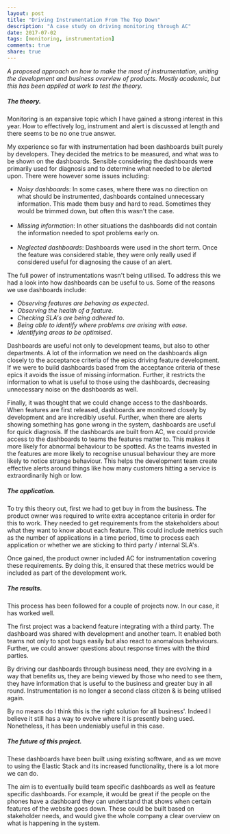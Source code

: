 ```yaml
---
layout: post
title: "Driving Instrumentation From The Top Down"
description: "A case study on driving monitoring through AC"
date: 2017-07-02
tags: [monitoring, instrumentation]
comments: true
share: true
---
```

 
_A proposed approach on how to make the most of instrumentation, uniting the development and business overview of products. Mostly academic, but this has been applied at work to test the theory._
 
##### The theory.
 
Monitoring is an expansive topic which I have gained a strong interest in this year. How to effectively log, instrument and alert is discussed at length and there seems to be no one true answer.
 
My experience so far with instrumentation had been dashboards built purely by developers. They decided the metrics to be measured, and what was to be shown on the dashboards. Sensible considering the dashboards were primarily used for diagnosis and to determine what needed to be alerted upon. There were however some issues including:
 
+ _Noisy dashboards_: In some cases, where there was no direction on what should be instrumented, dashboards contained unnecessary information. This made them busy and hard to read. Sometimes they would be trimmed down, but often this wasn't the case.
<br/><br/>
+ _Missing information_: In other situations the dashboards did not contain the information needed to spot problems early on.
<br/><br/>
+ _Neglected dashboards_: Dashboards were used in the short term. Once the feature was considered stable, they were only really used if considered useful for diagnosing the cause of an alert.
 
The full power of instrumentations wasn't being utilised. To address this we had a look into how dashboards can be useful to us. Some of the reasons we use dashboards include:
 
+ _Observing features are behaving as expected_.
+ _Observing the health of a feature_.
+ _Checking SLA's are being adhered to_.
+ _Being able to identify where problems are arising with ease_.
+ _Identifying areas to be optimised_.
 
Dashboards are useful not only to development teams, but also to other departments. A lot of the information we need on the dashboards align closely to the acceptance criteria of the epics driving feature development. If we were to build dashboards based from the acceptance criteria of these epics it avoids the issue of missing information. Further, it restricts the information to what is useful to those using the dashboards, decreasing unnecessary noise on the dashboards as well.
 
Finally, it was thought that we could change access to the dashboards. When features are first released, dashboards are monitored closely by development and are incredibly useful. Further, when there are alerts showing something has gone wrong in the system, dashboards are useful for quick diagnosis. If the dashboards are built from AC, we could provide access to the dashboards to teams the features matter to. This makes it more likely for abnormal behaviour to be spotted. As the teams invested in the features are more likely to recognise unusual behaviour they are more likely to notice strange behaviour. This helps the development team create effective alerts around things like how many customers hitting a service is extraordinarily high or low.
 
##### The application.
 
To try this theory out, first we had to get buy in from the business. The product owner was required to write extra acceptance criteria in order for this to work. They needed to get requirements from the stakeholders about what they want to know about each feature. This could include metrics such as the number of applications in a time period, time to process each application or whether we are sticking to third party / internal SLA's.
 
Once gained, the product owner included AC for instrumentation covering these requirements. By doing this, it ensured that these metrics would be included as part of the development work.
 
##### The results.
 
This process has been followed for a couple of projects now. In our case, it has worked well.
 
The first project was a backend feature integrating with a third party. The dashboard was shared with development and another team. It enabled both teams not only to spot bugs easily but also react to anomalous behaviours. Further, we could answer questions about response times with the third parties.
 
By driving our dashboards through business need, they are evolving in a way that benefits us, they are being viewed by those who need to see them, they have information that is useful to the business and greater buy in all round. Instrumentation is no longer a second class citizen & is being utilised again.
 
By no means do I think this is the right solution for all business'. Indeed I believe it still has a way to evolve where it is presently being used. Nonetheless, it has been undeniably useful in this case.
 
##### The future of this project.
 
These dashboards have been built using existing software, and as we move to using the Elastic Stack and its increased functionality, there is a lot more we can do.
 
The aim is to eventually build team specific dashboards as well as feature specific dashboards. For example, it would be great if the people on the phones have a dashboard they can understand that shows when certain features of the website goes down. These could be built based on stakeholder needs, and would give the whole company a clear overview on what is happening in the system.